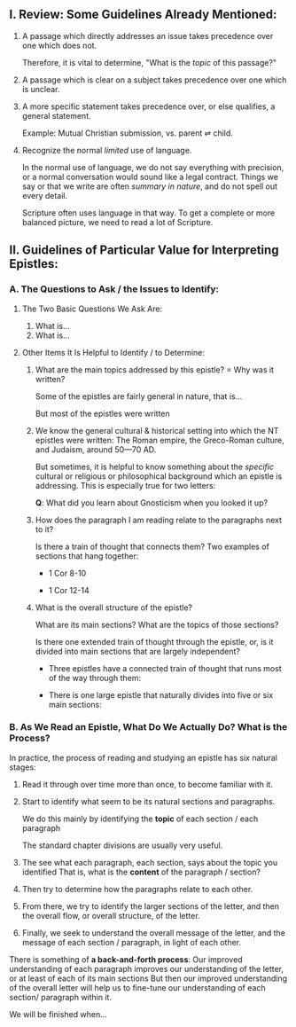 ## I. Review: Some Guidelines Already Mentioned:

1. A passage which directly addresses an issue takes precedence over one which does not.

   Therefore, it is vital to determine, "What is the _topic_ of this passage?"

2. A passage which is clear on a subject takes precedence over one which is unclear.

3. A more specific statement takes precedence over, or else qualifies, a general statement.

   Example: Mutual Christian submission, vs. parent ⇌ child.

4. Recognize the normal _limited_ use of language.

   In the normal use of language, we do not say everything with precision, or a normal conversation would sound like a legal contract. Things we say or that we write are often _summary in nature_, and do not spell out every detail.

   Scripture often uses language in that way. To get a complete or more balanced picture, we need to read a lot of Scripture.

## II. Guidelines of Particular Value for Interpreting Epistles:

### A. The Questions to Ask / the Issues to Identify:

1. The Two Basic Questions We Ask Are:

   1. What is...
   2. What is...

2. Other Items It Is Helpful to Identify / to Determine:

   1. What are the main topics addressed by this epistle? = Why was it written?

      Some of the epistles are fairly general in nature, that is...

      But most of the epistles were written

   2. We know the general cultural & historical setting into which the NT epistles were written: The Roman empire, the Greco-Roman culture, and Judaism, around 50—70 AD.

      But sometimes, it is helpful to know something about the _specific_ cultural or religious or philosophical background which an epistle is addressing. This is especially true for two letters:

      **Q**: What did you learn about Gnosticism when you looked it up?

   3. How does the paragraph I am reading relate to the paragraphs next to it?

      Is there a train of thought that connects them? Two examples of sections that hang together:

      - 1 Cor 8-10

      - 1 Cor 12-14

   4. What is the overall structure of the epistle?

      What are its main sections? What are the topics of those sections?

      Is there one extended train of thought through the epistle, or, is it divided into main sections that are largely independent?

      - Three epistles have a connected train of thought that runs most of the way through them:

      - There is one large epistle that naturally divides into five or six main sections:

### B. As We Read an Epistle, What Do We Actually Do? What is the Process?

In practice, the process of reading and studying an epistle has six natural stages:

1. Read it through over time more than once, to become familiar with it.

2. Start to identify what seem to be its natural sections and paragraphs.

   We do this mainly by identifying the **topic** of each section / each paragraph

   The standard chapter divisions are usually very useful.

3. The see what each paragraph, each section, says about the topic you identified  That is, what is the **content** of the paragraph / section?

4. Then try to determine how the paragraphs relate to each other.

5. From there, we try to identify the larger sections of the letter, and then the overall flow, or overall structure, of the letter.

6. Finally, we seek to understand the overall message of the letter, and the message of each section / paragraph, in light of each other.

There is something of **a back-and-forth process**: Our improved understanding of each paragraph improves our understanding of the letter, or at least of each of its main sections  But then our improved understanding of the overall letter will help us to fine-tune our understanding of each section/ paragraph within it.

We will be finished when...